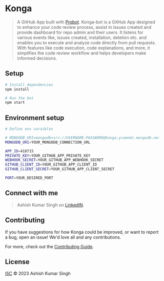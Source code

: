 # Konga

> A GitHub App built with [Probot](https://github.com/probot/probot). Konga-bot is a GitHub App designed to enhance your code review process, assist in issues created and provide dashboard for repo admin and their users. It listens for various events like, issues created, installation, deletion etc. and enables you to execute and analyze code directly from pull requests. With features like code execution, code explanations, and more, it simplifies the code review workflow and helps developers make informed decisions.

## Setup

```sh
# Install dependencies
npm install

# Run the bot
npm start
```

## Environment setup
```sh
# Define env varaibles

# MONGODB_URI=mongodb+srv://USERNAME:PASSWORD@konga.ycamnml.mongodb.net/konga?retryWrites=true&w=majority
MONGODB_URI=YOUR_MONGODB_CONNECTION_URL

APP_ID=418715
PRIVATE_KEY=YOUR_GITHUB_APP_PRIVATE_KEY
WEBHOOK_SECRET=YOUR_GITHUB_APP_WEBHOOK_SECRET
GITHUB_CLIENT_ID=YOUR_GITHUB_APP_CLIENT_ID
GITHUB_CLIENT_SECRET=YOUR_GITHUB_APP_CLIENT_SECRET

PORT=YOUR_DESIRED_PORT
```

## Connect with me

> Ashish Kumar Singh on [LinkedIN](https://www.linkedin.com/in/ashishsingh130/).

## Contributing

If you have suggestions for how Konga could be improved, or want to report a bug, open an issue! We'd love all and any contributions.

For more, check out the [Contributing Guide](CONTRIBUTING.md).

## License

[ISC](LICENSE) © 2023 Ashish Kumar Singh
